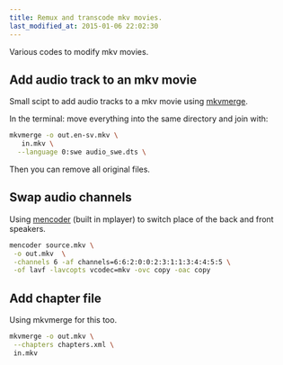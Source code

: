 ```yaml
---
title: Remux and transcode mkv movies.
last_modified_at: 2015-01-06 22:02:30 
---
```


Various codes to modify mkv movies.

## Add audio track to an mkv movie

Small scipt to add audio tracks to a mkv movie using [mkvmerge](https://www.bunkus.org/videotools/mkvtoolnix/).

In the terminal: move everything into the same directory and join with:

```sh
mkvmerge -o out.en-sv.mkv \
   in.mkv \
  --language 0:swe audio_swe.dts \
```

Then you can remove all original files.

## Swap audio channels

Using [mencoder](https://en.wikipedia.org/wiki/MEncoder) (built in mplayer) to switch place of the back and front speakers.

```sh
mencoder source.mkv \
 -o out.mkv  \
 -channels 6 -af channels=6:6:2:0:0:2:3:1:1:3:4:4:5:5 \
 -of lavf -lavcopts vcodec=mkv -ovc copy -oac copy
```

## Add chapter file

Using mkvmerge for this too.

```sh
mkvmerge -o out.mkv \
 --chapters chapters.xml \
 in.mkv
```
